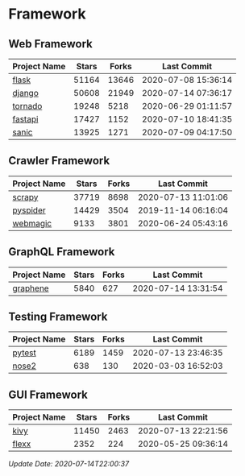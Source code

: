 # Framework

## Web Framework

| Project Name | Stars | Forks | Last Commit |
| ------------ | ----- | ----- | ----------- |
| [flask](https://github.com/pallets/flask) | 51164 | 13646 | 2020-07-08 15:36:14 |
| [django](https://github.com/django/django) | 50608 | 21949 | 2020-07-14 07:36:17 |
| [tornado](https://github.com/tornadoweb/tornado) | 19248 | 5218 | 2020-06-29 01:11:57 |
| [fastapi](https://github.com/tiangolo/fastapi) | 17427 | 1152 | 2020-07-10 18:41:35 |
| [sanic](https://github.com/huge-success/sanic) | 13925 | 1271 | 2020-07-09 04:17:50 |

## Crawler Framework

| Project Name | Stars | Forks | Last Commit |
| ------------ | ----- | ----- | ----------- |
| [scrapy](https://github.com/scrapy/scrapy) | 37719 | 8698 | 2020-07-13 11:01:06 |
| [pyspider](https://github.com/binux/pyspider) | 14429 | 3504 | 2019-11-14 06:16:04 |
| [webmagic](https://github.com/code4craft/webmagic) | 9133 | 3801 | 2020-06-24 05:43:16 |

## GraphQL Framework

| Project Name | Stars | Forks | Last Commit |
| ------------ | ----- | ----- | ----------- |
| [graphene](https://github.com/graphql-python/graphene) | 5840 | 627 | 2020-07-14 13:31:54 |

## Testing Framework

| Project Name | Stars | Forks | Last Commit |
| ------------ | ----- | ----- | ----------- |
| [pytest](https://github.com/pytest-dev/pytest) | 6189 | 1459 | 2020-07-13 23:46:35 |
| [nose2](https://github.com/nose-devs/nose2) | 638 | 130 | 2020-03-03 16:52:03 |

## GUI Framework

| Project Name | Stars | Forks | Last Commit |
| ------------ | ----- | ----- | ----------- |
| [kivy](https://github.com/kivy/kivy) | 11450 | 2463 | 2020-07-13 22:21:56 |
| [flexx](https://github.com/flexxui/flexx) | 2352 | 224 | 2020-05-25 09:36:14 |

*Update Date: 2020-07-14T22:00:37*